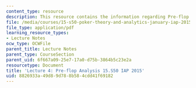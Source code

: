 ```yaml
---
content_type: resource
description: This resource contains the information regarding Pre-flop Analysis.
file: /media/courses/15-s50-poker-theory-and-analytics-january-iap-2015/8826933a49d89d788b584cdd41f69182_MIT15_S50IAP15_L4_PreFlop.pdf
file_type: application/pdf
learning_resource_types:
- Lecture Notes
ocw_type: OCWFile
parent_title: Lecture Notes
parent_type: CourseSection
parent_uid: 6f667a09-25e7-17a0-d75b-3864b5c23e2a
resourcetype: Document
title: 'Lecture 4: Pre-flop Analysis 15.S50 IAP 2015'
uid: 8826933a-49d8-9d78-8b58-4cdd41f69182
---
```

